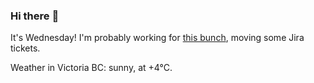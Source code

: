 ### Hi there :wave:

It's Wednesday! I'm probably working for [this bunch](https://github.com/kohofinancial), moving some Jira tickets.

Weather in Victoria BC: sunny, at +4°C.
